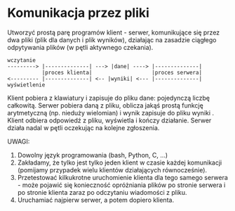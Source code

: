 # Komunikacja przez pliki

Utworzyć prostą parę programów klient - serwer, komunikujące się przez dwa pliki (plik dla danych i plik wyników), działając na zasadzie ciągłego odpytywania plików (w pętli aktywnego czekania).

```
wczytanie                     
---------> |--------------| ---> |dane| ----> |--------------|
           |proces klienta|                   |proces serwera|
<--------- |--------------| <-- |wyniki| <--- |--------------|
wyświetlenie                   
```

Klient pobiera z klawiatury i zapisuje do pliku dane: pojedynczą liczbę całkowitą. Serwer pobiera daną z pliku, oblicza jakąś prostą funkcję arytmetyczną (np. nieduży wielomian) i wynik zapisuje do pliku wyniki . Klient odbiera odpowiedź z pliku, wyświetla i kończy działanie. Serwer działa nadal w pętli oczekując na kolejne zgłoszenia.

UWAGI:
1. Dowolny język programowania (bash, Python, C, ...)
2. Zakładamy, że tylko jest tylko  jeden klient w czasie każdej komunikacji (pomijamy przypadek wielu klientów działających równocześnie).
3. Przetestować kilkukrotne uruchomienie klienta dla tego samego serwera - może pojawić się konieczność opróżniania plików po stronie serwera i po stronie klienta zaraz po odczytaniu wiadomości z pliku.
4. Uruchamiać najpierw serwer, a potem dopiero klienta.

